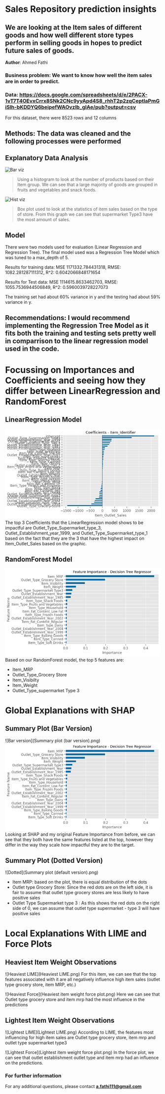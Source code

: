 # Sales Repository prediction insights
## We are looking at the Item sales of different goods and how well different store types perform in selling goods in hopes to predict future sales of goods. 

**Author**: Ahmed Fathi

### Business problem: We want to know how well the item sales are in order to predict.


### Data: https://docs.google.com/spreadsheets/d/e/2PACX-1vT7T4OEvxCrrx8SNk2CNc9yyApd4S8_rhhT2p2zqCeptIaPmGiSlh-bKDDYQ6beipefWAOvzlb_glAe/pub?output=csv
For this dataset, there were 8523 rows and 12 columns


## Methods: The data was cleaned and the following processes were performed


## Explanatory Data Analysis


![Bar viz](https://user-images.githubusercontent.com/115515293/202751002-4d31031a-2272-4c5d-ae7c-b6c4ceead2b4.png)


> Using a histogram to look at the number of products based on their Item group. We can see that a large majority of goods are grouped in fruits and vegetables and snack foods.

![Hist viz](https://user-images.githubusercontent.com/115515293/202751167-e79fc263-3ae5-4581-b02c-772b8be18b70.png)


> Box plot used to look at the statistics of item sales based on the type of store. From this graph we can see that supermarket Type3 have the most amount of sales.


## Model

There were two models used for evaluation (Linear Regression and Regression Tree). The final model used was a Regression Tree Model which was tuned to a max_depth of 5.

Results for training data: 
 MSE 1171332.784431318,
 RMSE: 1082.281287111312,
 R^2: 0.6042066848171654 
 
Results for Test data: 
 MSE 1114615.8633462703,
 RMSE: 1055.7536944506849,
 R^2: 0.5960039728227073

The training set had about 60% variance in y and the testing had about 59% variance in y.


## Recommendations: I would recommend implementing the Regression Tree Model as it fits both the training and testing sets pretty well in comparrison to the linear regression model used in the code.



# Focussing on Importances and Coefficients and seeing how they differ between LinearRegression and RandomForest

## LinearRegression Model
![LinearRegression Viz](LinearRegression_Plot.png)
The top 3 Coefficients that the LinearRegression model shows to be impactful are Outlet_Type_Supermarket_type_3, Outlet_Establishment_year_1999, and Outlet_Type_Supermarket_type_1 based on the fact that they are the 3 that have the highest impact on Item_Outlet_Sales based on the graphic.

## RandomForest Model
![RandomForest Viz](RandomForest_Plot.png)
Based on our RandomForest model, the top 5 features are:
- Item_MRP
- Outlet_Type_Grocery Store
- Item_Visibilty
- Item_Weight
- Outlet_Type_supermarket Type 3



# Global Explanations with SHAP

## Summary Plot (Bar Version)
![Bar version](Summary plot (bar version).png)
![RandomForest Viz](RandomForest_Plot.png)
Looking at SHAP and my original Feature Importance from before, we can see that they both have the same features listed at the top, however they differ in the way they scale how impactful they are to the target.

## Summary Plot (Dotted Version)
![Dotted](Summary plot (default version).png)
- Item MRP: based on the plot, there is equal distribution of the dots
- Outlet type Grocery Store: Since the red dots are on the left side, it is fair to assume that outlet type grocery stores are less likely to have positive sales
- Outlet Type Supermarket type 3 : As this shows the red dots on the right side of 0, we can assume that outlet type supermarket - type 3 will have positive sales



# Local Explanations With LIME and Force Plots

## Heaviest Item Weight Observations
![Heaviest LIME](Heaviest LIME.png)
For this item, we can see that the top features associated with it are all negatively influence high item sales (outlet type grocery store, item MRP, etc.)

![Heaviest Force](Heaviest item weight force plot.png)
Here we can see that Outlet type grocery store and item mrp had the most influence in the predictions

## Lightest Item Weight Observations
![Lightest LIME](Lightest LIME.png)
According to LIME, the features most influencing for high item sales are Outlet type grocery store, item mrp and outlet type supermarket type3

![Lightest Force](Lightest item weight force plot.png)
In the force plot, we can see that outlet establishment outlet type and item mrp had an influence on the predictions.




### For further information


For any additional questions, please contact **a.fathi111@gmail.com**
